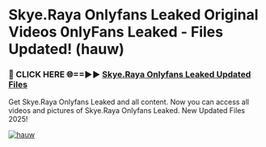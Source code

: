 # Skye.Raya Onlyfans Leaked Original Videos 0nlyFans Leaked - Files Updated! (hauw)

<h3>🔴 CLICK HERE 🌐==►► <a href="https://tinyurl.com/2jnfzry5" rel="nofollow">Skye.Raya Onlyfans Leaked Updated Files</a></h3>

Get Skye.Raya Onlyfans Leaked and all content. Now you can access all videos and pictures of Skye.Raya Onlyfans Leaked. New Updated Files 2025!

[![hauw](https://i.imgur.com/GyGTBgg.gif)](https://tinyurl.com/2jnfzry5)

